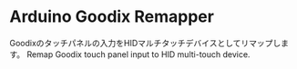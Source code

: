 # Arduino Goodix Remapper
Goodixのタッチパネルの入力をHIDマルチタッチデバイスとしてリマップします。
Remap Goodix touch panel input to HID multi-touch device.